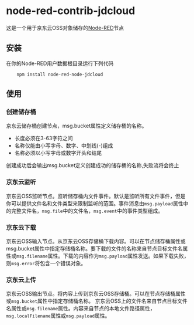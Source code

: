 <!--
 * @Author        : fineemb
 * @Github        : https://github.com/fineemb
 * @Description   : 
 * @Date          : 2020-02-20 19:18:34
 * @LastEditors   : fineemb
 * @LastEditTime  : 2020-02-20 19:33:33
 -->
node-red-contrib-jdcloud
=================


这是一个用于京东云OSS对象储存的<a href="http://nodered.org" target="_new">Node-RED</a>节点

安装
-------

在你的Node-RED用户数据根目录运行下列代码

        npm install node-red-node-jdcloud

使用
-----

### 创建储存桶

京东云储存桶创建节点，msg.bucket属性定义储存桶的名称。
 + 长度必须在3-63字符之间
 + 名称仅能由小写字母、数字、中划线(-)组成
 + 名称必须以小写字母或数字开头和结尾

创建成功后会输出msg.bucket定义创建成功的储存桶的名称,失败流将会终止

### 京东云监听

京东云OSS监听节点。监听储存桶内文件事件。默认是监听所有文件事件，但是你可以提供文件名和文件类型来限制监听的范围。事件消息由`msg.payload`属性中的完整文件名，`msg.file`中的文件名，`msg.event`中的事件类型组成。

### 京东云下载

京东云OSS输入节点。从京东云OSS存储桶下载内容。可以在节点储存桶属性或msg.bucket属性中指定存储桶名称。要下载的文件的名称来自节点目标文件名属性或`msg.filename`属性。下载的内容作为`msg.payload`属性发送。如果下载失败，则`msg.error`将包含一个错误对象。

### 京东云上传

京东云OSS输出节点。将内容上传到京东云OSS存储桶。可以在节点存储桶属性或`msg.bucket`属性中指定存储桶名称。 京东云OSS上的文件名来自节点目标文件名属性或`msg.filename`属性。内容来自节点的本地文件路径属性，`msg.localFilename`属性或`msg.payload`属性。
